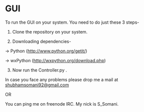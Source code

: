 GUI
===

To run the GUI on your system. You need to do just these 3 steps-

1) Clone the repository on your system.


2) Downloading dependencies-

-> Python (http://www.python.org/getit/)

-> wxPython (http://wxpython.org/download.php)


3) Now run the Controller.py .


In case you face any problems please drop me a mail at shubhamsomani92@gmail.com

OR

You can ping me on freenode IRC. My nick is S_Somani.
